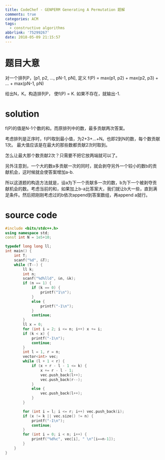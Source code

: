 ```yaml
---
title: CodeChef - GENPERM Generating A Permutation 题解
comments: true
categories: ACM
tags:
  - constructive algorithms
abbrlink: '75299267'
date: 2018-05-09 21:15:57
---
```

# 题目大意
对一个排列P，[p1, p2, ..., pN-1, pN], 定义 f(P) = max(p1, p2) + max(p2, p3) + ... + max(pN-1, pN)

给出N，K。构造排列P， 使f(P) = K. 如果不存在，就输出-1.

# solution
f(P)的值是N-1个数的和。而原排列中的数，最多贡献两次答案。

考虑排列是正序时，f(P)取到最小值，为2+3+...+N。也即2到N的数，每个数贡献1次。
最大值应该是在最大的那些数都贡献2次时取到。

怎么让最大那个数贡献2次？只需要不把它放两端就可以了。

另外注意到，一个大的数a多贡献一次的同时，就会剥夺另外一个较小的数b的贡献机会，这时候就会使答案增加a-b.

所以这道题的构造方法就是，设a为下一个贡献多一次的数，b为下一个被剥夺贡献机会的数。考虑当前的和，如果加上b-a比答案大，我们就让b大一些，直到满足条件。然后把刚刚考虑过的b依次append到答案数组，再append a就行。

# source code

```c++
#include <bits/stdc++.h>
using namespace std;
const int N = 1e5+10;

typedef long long ll;
int main() {
    int T;
    scanf("%d", &T);
    while (T--) {
        ll k;
        int n;
        scanf("%d%lld", &n, &k);
        if (n == 1) {
            if (k == 0) {
                printf("1\n");
            }
            else {
                printf("-1\n");
            }
            continue;
        }
        ll x = 0;
        for (int i = 2; i <= n; i++) x += i;
        if (k < x) {
            printf("-1\n");
            continue;
        }
        int l = 1, r = n;
        vector<int> vec;
        while (l + 1 < r) {
            if (x + r - l - 1 <= k) {
                x += r - l - 1;
                vec.push_back(l++);
                vec.push_back(r--);
            }
            else {
                vec.push_back(l++);
            }
        }

        for (int i = l; i <= r; i++) vec.push_back(i);
        if (x != k || vec.size() != n) {
            printf("-1\n");
            continue;
        }
        for (int i = 0; i < n; i++) {
            printf("%d%c", vec[i], " \n"[i==n-1]);
        }
    }
}

```

